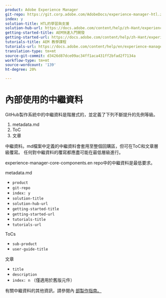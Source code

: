 ```yaml
---
product: Adobe Experience Manager
git-repo: https://git.corp.adobe.com/AdobeDocs/experience-manager-htl.zh-Hant
index: y
solution-title: HTL的學習與支援
solution-hub-url: https://docs.adobe.com/content/help/zh-Hant/experience-manager-cloud-service/sites/home.html
getting-started-title: AEM快速入門開發
getting-started-url: https://docs.adobe.com/content/help/zh-Hant/experience-manager-cloud-service/core-concepts/home.html
tutorials-title: AEM 教學課程
tutorials-url: https://docs.adobe.com/content/help/en/experience-manager-learn/cloud-service/overview.html
translation-type: tm+mt
source-git-commit: d3426d87dce09ac34ff1aca431ff2bfad2f7134a
workflow-type: tm+mt
source-wordcount: '139'
ht-degree: 20%

---
```



# 內部使用的中繼資料

GitHub製作系統中的中繼資料是階層式的，並定義了下列不斷提升的先例等級。

1. metadata.md
1. ToC
1. 文章

中繼資料。md檔案中定義的中繼資料會套用至整個回購區，但可在ToC和文章層級覆寫。 任何對中繼資料的覆寫都應盡可能在最低層級進行。

experience-manager-core-components.en repo中的中繼資料是最低要求。

metadata.md

* `product`
* `git-repo`
* `index: y`
* `solution-title`
* `solution-hub-url`
* `getting-started-title`
* `getting-started-url`
* `tutorials-title`
* `tutorials-url`

ToCs

* `sub-product`
* `user-guide-title`

文章

* `title`
* `description`
* `index: n` （僅適用於舊版元件）

有關中繼資料的其他資訊，請參閱內 [部製作指南。](https://docs.adobe.com/help/en/collaborative-doc-instructions/collaboration-guide/markdown/metadata.html#solution-metadata)
